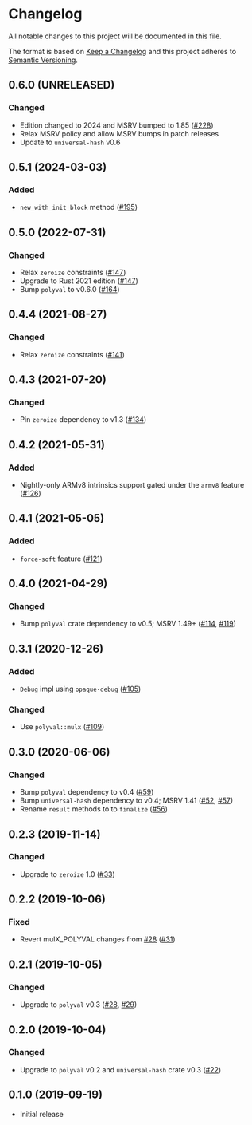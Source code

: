 # Changelog

All notable changes to this project will be documented in this file.

The format is based on [Keep a Changelog](https://keepachangelog.com/en/1.0.0/)
and this project adheres to [Semantic Versioning](https://semver.org/spec/v2.0.0.html).

## 0.6.0 (UNRELEASED)
### Changed
- Edition changed to 2024 and MSRV bumped to 1.85 ([#228])
- Relax MSRV policy and allow MSRV bumps in patch releases
- Update to `universal-hash` v0.6

[#228]: https://github.com/RustCrypto/universal-hashes/pull/228

## 0.5.1 (2024-03-03)
### Added
- `new_with_init_block` method ([#195])

[#195]: https://github.com/RustCrypto/universal-hashes/pull/195

## 0.5.0 (2022-07-31)
### Changed
- Relax `zeroize` constraints ([#147])
- Upgrade to Rust 2021 edition ([#147])
- Bump `polyval` to v0.6.0 ([#164])

[#147]: https://github.com/RustCrypto/universal-hashes/pull/147
[#164]: https://github.com/RustCrypto/universal-hashes/pull/164

## 0.4.4 (2021-08-27)
### Changed
- Relax `zeroize` constraints ([#141])

[#141]: https://github.com/RustCrypto/universal-hashes/pull/141

## 0.4.3 (2021-07-20)
### Changed
- Pin `zeroize` dependency to v1.3 ([#134])

[#134]: https://github.com/RustCrypto/universal-hashes/pull/134

## 0.4.2 (2021-05-31)
### Added
- Nightly-only ARMv8 intrinsics support gated under the `armv8` feature ([#126])

[#126]: https://github.com/RustCrypto/universal-hashes/pull/126

## 0.4.1 (2021-05-05)
### Added
- `force-soft` feature ([#121])

[#121]: https://github.com/RustCrypto/universal-hashes/pull/121

## 0.4.0 (2021-04-29)
### Changed
- Bump `polyval` crate dependency to v0.5; MSRV 1.49+ ([#114], [#119])

[#114]: https://github.com/RustCrypto/universal-hashes/pull/114
[#119]: https://github.com/RustCrypto/universal-hashes/pull/119

## 0.3.1 (2020-12-26)
### Added
- `Debug` impl using `opaque-debug` ([#105])

### Changed
- Use `polyval::mulx` ([#109])

[#105]: https://github.com/RustCrypto/universal-hashes/pull/105
[#109]: https://github.com/RustCrypto/universal-hashes/pull/109

## 0.3.0 (2020-06-06)
### Changed
- Bump `polyval` dependency to v0.4 ([#59])
- Bump `universal-hash` dependency to v0.4; MSRV 1.41 ([#52], [#57])
- Rename `result` methods to to `finalize` ([#56])

[#59]: https://github.com/RustCrypto/universal-hashes/pull/59
[#57]: https://github.com/RustCrypto/universal-hashes/pull/57
[#56]: https://github.com/RustCrypto/universal-hashes/pull/56
[#52]: https://github.com/RustCrypto/universal-hashes/pull/52

## 0.2.3 (2019-11-14)
### Changed
- Upgrade to `zeroize` 1.0 ([#33])

[#33]: https://github.com/RustCrypto/universal-hashes/pull/33

## 0.2.2 (2019-10-06)
### Fixed
- Revert mulX_POLYVAL changes from [#28] ([#31])

[#31]: https://github.com/RustCrypto/universal-hashes/pull/31

## 0.2.1 (2019-10-05)
### Changed
- Upgrade to `polyval` v0.3 ([#28], [#29])

[#29]: https://github.com/RustCrypto/universal-hashes/pull/29
[#28]: https://github.com/RustCrypto/universal-hashes/pull/28

## 0.2.0 (2019-10-04)
### Changed
- Upgrade to `polyval` v0.2 and `universal-hash` crate v0.3 ([#22])

[#22]: https://github.com/RustCrypto/universal-hashes/pull/22

## 0.1.0 (2019-09-19)

- Initial release
